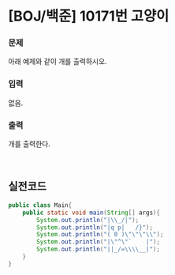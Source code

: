 # [BOJ/백준] 10171번 고양이

### 문제

아래 예제와 같이 개를 출력하시오.

### 입력

없음.

### 출력

개를 출력한다.

<br>

## 실전코드

```java
public class Main{
    public static void main(String[] args){
        System.out.println("|\\_/|");
        System.out.println("|q p|   /}");
        System.out.println("( 0 )\"\"\"\\");
        System.out.println("|\"^\"`    |");
        System.out.println("||_/=\\\\__|");
    }
}
```
